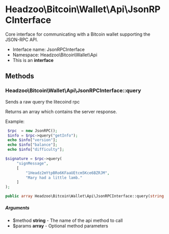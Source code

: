Headzoo\Bitcoin\Wallet\Api\JsonRPCInterface
===============

Core interface for communicating with a Bitcoin wallet supporting the JSON-RPC API.




* Interface name: JsonRPCInterface
* Namespace: Headzoo\Bitcoin\Wallet\Api
* This is an **interface**






Methods
-------


### Headzoo\Bitcoin\Wallet\Api\JsonRPCInterface::query
Sends a raw query the litecoind rpc

Returns an array which contains the server response.

Example:
```php
 $rpc  = new JsonRPC();
 $info = $rpc->query("getInfo");
 echo $info["version"];
 echo $info["balance"];
 echo $info["difficulty"];

$signature = $rpc->query(
     "signMessage",
     [
         "1Headz2mYtpBRo6KFaaUEtcm5Kce6BZRJM",
         "Mary had a little lamb."
     ]
);
```
```php
public array Headzoo\Bitcoin\Wallet\Api\JsonRPCInterface::query(string $method, array $params)
```


##### Arguments

* $method **string** - The name of the api method to call
* $params **array** - Optional method parameters


